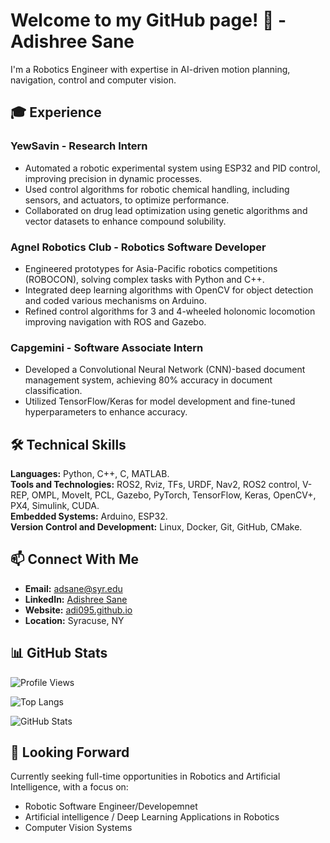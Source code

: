 # Welcome to my GitHub page! 👋 - Adishree Sane

I'm a Robotics Engineer with expertise in AI-driven motion planning, navigation, control and computer vision.

## 🎓 Experience
### YewSavin - Research Intern
- Automated a robotic experimental system using ESP32 and PID control, improving precision in dynamic processes.
- Used control algorithms for robotic chemical handling, including sensors, and actuators, to optimize performance.
- Collaborated on drug lead optimization using genetic algorithms and vector datasets to enhance compound solubility.

### Agnel Robotics Club - Robotics Software Developer
- Engineered prototypes for Asia-Pacific robotics competitions (ROBOCON), solving complex tasks with Python and C++.
- Integrated deep learning algorithms with OpenCV for object detection and coded various mechanisms on Arduino.
- Refined control algorithms for 3 and 4-wheeled holonomic locomotion improving navigation with ROS and Gazebo.

### Capgemini - Software Associate Intern
- Developed a Convolutional Neural Network (CNN)-based document management system, achieving 80% accuracy in document classification.
- Utilized TensorFlow/Keras for model development and fine-tuned hyperparameters to enhance accuracy.

## 🛠️ Technical Skills
**Languages:** Python, C++, C, MATLAB.  
**Tools and Technologies:** ROS2, Rviz, TFs, URDF, Nav2, ROS2 control, V-REP, OMPL, MoveIt, PCL, Gazebo, PyTorch, TensorFlow, Keras, OpenCV+, PX4, Simulink, CUDA.  
**Embedded Systems:** Arduino, ESP32.  
**Version Control and Development:** Linux, Docker, Git, GitHub, CMake.  

## 📫 Connect With Me
- **Email:** adsane@syr.edu
- **LinkedIn:** [Adishree Sane](https://www.linkedin.com/in/adishree-sane/)
- **Website:** [adi095.github.io](https://adi095.github.io/)
- **Location:** Syracuse, NY

## 📊 GitHub Stats
![Profile Views](https://komarev.com/ghpvc/?username=adi095&color=blue)

![Top Langs](https://github-readme-stats.vercel.app/api/top-langs/?username=adi095&layout=compact&hide=javascript)

![GitHub Stats](https://github-readme-stats.vercel.app/api?username=adi095&show_icons=true&count_private=true)

## 🎯 Looking Forward
Currently seeking full-time opportunities in Robotics and Artificial Intelligence, with a focus on:

- Robotic Software Engineer/Developemnet
- Artificial intelligence / Deep Learning Applications in Robotics
- Computer Vision Systems

